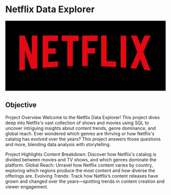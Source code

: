 # Netflix Data Explorer

![Netflix Logo](https://github.com/rishinawani/netflix_sql_project/blob/main/nt.PNG)

## Objective
Project Overview
Welcome to the Netflix Data Explorer! This project dives deep into Netflix's vast collection of shows and movies using SQL to uncover intriguing insights about content trends, genre dominance, and global reach. Ever wondered which genres are thriving or how Netflix's catalog has evolved over the years? This project answers those questions and more, blending data analysis with storytelling.

Project Highlights
Content Breakdown: Discover how Netflix's catalog is divided between movies and TV shows, and which genres dominate the platform.
Global Reach: Unravel how Netflix content varies by country, exploring which regions produce the most content and how diverse the offerings are.
Evolving Trends: Track how Netflix’s content releases have grown and changed over the years—spotting trends in content creation and viewer engagement.
